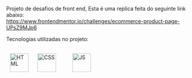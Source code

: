 Projeto de desafios de front end, Esta é uma replica feita do seguinte link abaixo: <br>
https://www.frontendmentor.io/challenges/ecommerce-product-page-UPsZ9MJp6

Tecnologias utilizadas no projeto: <br>
<a href="https://www.html.com/" target="_blank"><img style="margin: 10px" src="https://upload.wikimedia.org/wikipedia/commons/thumb/6/61/HTML5_logo_and_wordmark.svg/2048px-HTML5_logo_and_wordmark.svg.png" alt="HTML" height="50" /></a>
<a href="https://www.css.com/" target="_blank"><img style="margin: 10px" src="https://upload.wikimedia.org/wikipedia/commons/thumb/d/d5/CSS3_logo_and_wordmark.svg/1200px-CSS3_logo_and_wordmark.svg.png" alt="CSS" height="50" /></a>
<a href="[https://www.css.com/](https://www.javascript.com/)" target="_blank"><img style="margin: 30px" src="https://upload.wikimedia.org/wikipedia/commons/6/6a/JavaScript-logo.png" alt="JS" height="50" /></a>
